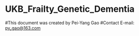 # UKB_Frailty_Genetic_Dementia

#This document was created by Pei-Yang Gao
#Contact E-mail: py_gao@163.com 
